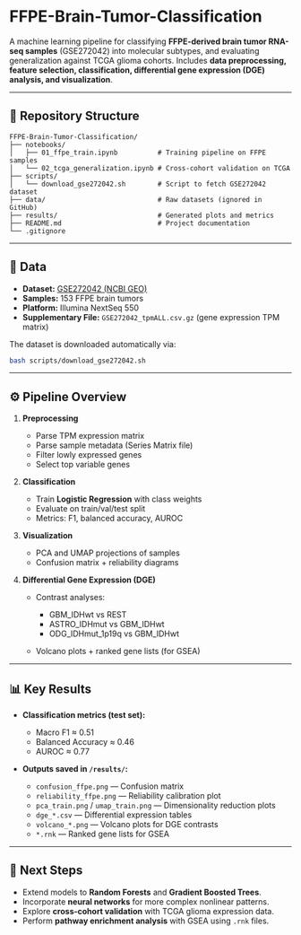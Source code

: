 # FFPE-Brain-Tumor-Classification

A machine learning pipeline for classifying **FFPE-derived brain tumor RNA-seq samples** (GSE272042) into molecular subtypes, and evaluating generalization against TCGA glioma cohorts.
Includes **data preprocessing, feature selection, classification, differential gene expression (DGE) analysis, and visualization**.

---

## 📂 Repository Structure

```
FFPE-Brain-Tumor-Classification/
├── notebooks/
│   ├── 01_ffpe_train.ipynb          # Training pipeline on FFPE samples
│   └── 02_tcga_generalization.ipynb # Cross-cohort validation on TCGA
├── scripts/
│   └── download_gse272042.sh        # Script to fetch GSE272042 dataset
├── data/                            # Raw datasets (ignored in GitHub)
├── results/                         # Generated plots and metrics
├── README.md                        # Project documentation
└── .gitignore
```

---

## 🔬 Data

* **Dataset:** [GSE272042 (NCBI GEO)](https://www.ncbi.nlm.nih.gov/geo/query/acc.cgi?acc=GSE272042)
* **Samples:** 153 FFPE brain tumors
* **Platform:** Illumina NextSeq 550
* **Supplementary File:** `GSE272042_tpmALL.csv.gz` (gene expression TPM matrix)

The dataset is downloaded automatically via:

```bash
bash scripts/download_gse272042.sh
```

---

## ⚙️ Pipeline Overview

1. **Preprocessing**

   * Parse TPM expression matrix
   * Parse sample metadata (Series Matrix file)
   * Filter lowly expressed genes
   * Select top variable genes

2. **Classification**

   * Train **Logistic Regression** with class weights
   * Evaluate on train/val/test split
   * Metrics: F1, balanced accuracy, AUROC

3. **Visualization**

   * PCA and UMAP projections of samples
   * Confusion matrix + reliability diagrams

4. **Differential Gene Expression (DGE)**

   * Contrast analyses:

     * GBM\_IDHwt vs REST
     * ASTRO\_IDHmut vs GBM\_IDHwt
     * ODG\_IDHmut\_1p19q vs GBM\_IDHwt
   * Volcano plots + ranked gene lists (for GSEA)

---

## 📊 Key Results

* **Classification metrics (test set):**

  * Macro F1 ≈ 0.51
  * Balanced Accuracy ≈ 0.46
  * AUROC ≈ 0.77

* **Outputs saved in `/results/`:**

  * `confusion_ffpe.png` — Confusion matrix
  * `reliability_ffpe.png` — Reliability calibration plot
  * `pca_train.png` / `umap_train.png` — Dimensionality reduction plots
  * `dge_*.csv` — Differential expression tables
  * `volcano_*.png` — Volcano plots for DGE contrasts
  * `*.rnk` — Ranked gene lists for GSEA

---

## 🚀 Next Steps

* Extend models to **Random Forests** and **Gradient Boosted Trees**.
* Incorporate **neural networks** for more complex nonlinear patterns.
* Explore **cross-cohort validation** with TCGA glioma expression data.
* Perform **pathway enrichment analysis** with GSEA using `.rnk` files.



